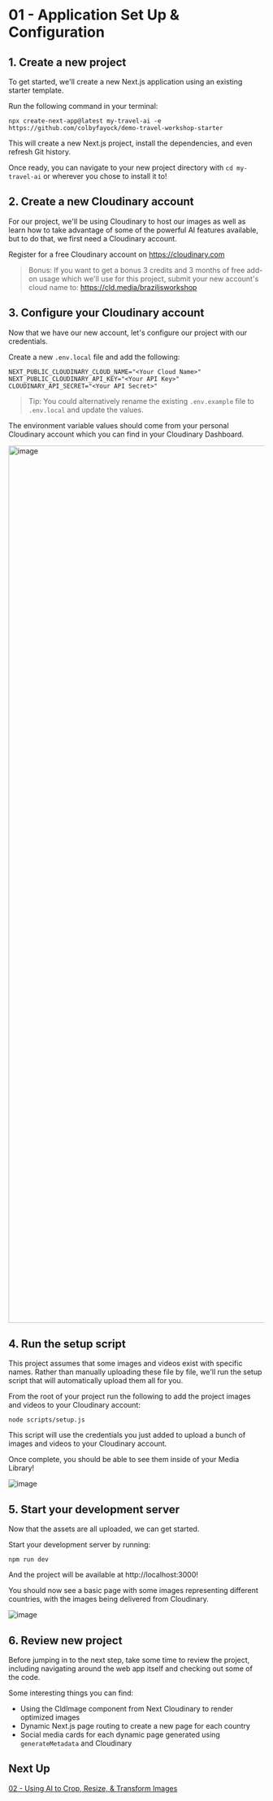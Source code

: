 # 01 - Application Set Up & Configuration

## 1. Create a new project

To get started, we'll create a new Next.js application using an existing starter template.

Run the following command in your terminal:

```
npx create-next-app@latest my-travel-ai -e https://github.com/colbyfayock/demo-travel-workshop-starter
```

This will create a new Next.js project, install the dependencies, and even refresh Git history.

Once ready, you can navigate to your new project directory with `cd my-travel-ai` or wherever you chose to install it to!

## 2. Create a new Cloudinary account

For our project, we'll be using Cloudinary to host our images as well as learn how to take advantage of some of the powerful
AI features available, but to do that, we first need a Cloudinary account.

Register for a free Cloudinary account on https://cloudinary.com

> Bonus: If you want to get a bonus 3 credits and 3 months of free add-on usage which we'll use for this project,
submit your new account's cloud name to: https://cld.media/braziljsworkshop

## 3. Configure your Cloudinary account

Now that we have our new account, let's configure our project with our credentials.

Create a new `.env.local` file and add the following:

```
NEXT_PUBLIC_CLOUDINARY_CLOUD_NAME="<Your Cloud Name>"
NEXT_PUBLIC_CLOUDINARY_API_KEY="<Your API Key>"
CLOUDINARY_API_SECRET="<Your API Secret>"
```

> Tip: You could alternatively rename the existing `.env.example` file to `.env.local` and update the values.

The environment variable values should come from your personal Cloudinary account which you can find in your Cloudinary Dashboard.

<img width="1727" alt="image" src="https://github.com/colbyfayock/cloudinary-ai-travel-workshop/assets/1045274/62cdb26f-7145-46d2-8514-8e8caec99b6c">


## 4. Run the setup script

This project assumes that some images and videos exist with specific names. Rather than manually uploading these file by file,
we'll run the setup script that will automatically upload them all for you.

From the root of your project run the following to add the project images and videos to your Cloudinary account:

```
node scripts/setup.js
```

This script will use the credentials you just added to upload a bunch of images and videos to your Cloudinary account.

Once complete, you should be able to see them inside of your Media Library!

![image](https://github.com/colbyfayock/cloudinary-ai-travel-workshop/assets/1045274/7ee80cc9-bbac-4d8c-840d-7d3c80d63ff1)

## 5. Start your development server

Now that the assets are all uploaded, we can get started.

Start your development server by running:

```
npm run dev
```

And the project will be available at http://localhost:3000!

You should now see a basic page with some images representing different countries, with the images being delivered from Cloudinary.

![image](https://github.com/colbyfayock/cloudinary-ai-travel-workshop/assets/1045274/e787f80c-0185-44e3-bdea-689d5a3f76b7)


## 6. Review new project

Before jumping in to the next step, take some time to review the project, including navigating around the web app itself and checking out some of the code.

Some interesting things you can find:
- Using the CldImage component from Next Cloudinary to render optimized images
- Dynamic Next.js page routing to create a new page for each country
- Social media cards for each dynamic page generated using `generateMetadata` and Cloudinary

## Next Up

[02 - Using AI to Crop, Resize, & Transform Images](https://github.com/colbyfayock/cloudinary-ai-travel-workshop/blob/main/lessons/02%20-%20Using%20AI%20to%20Crop%2C%20Resize%2C%20%26%20Transform%20Images.md)
